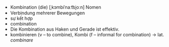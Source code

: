 - Kombination (die)	[ˌkɔmbiˈnaːt͡si̯oːn]	Nomen	
- Verbindung mehrerer Bewegungen
- sự kết hợp
- combination
- Die Kombination aus Haken und Gerade ist effektiv.
- kombinieren (v – to combine), Kombi (f – informal for combination)	→ lat. *combinare*